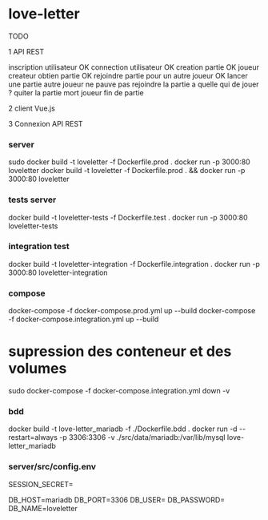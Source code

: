 # love-letter
 
TODO

1 API REST

inscription utilisateur OK
connection utilisateur OK
creation partie OK
    joueur createur obtien partie OK
rejoindre partie pour un autre joueur OK
lancer une partie
autre joueur ne pauve pas rejoindre la partie
a quelle qui de jouer ?
quiter la partie
mort joueur
fin de partie 



2 client Vue.js

3 Connexion API REST



### server
sudo docker build -t loveletter -f Dockerfile.prod .
docker run -p 3000:80 loveletter
docker build -t loveletter -f Dockerfile.prod . && docker run -p 3000:80 loveletter


### tests server
docker build -t loveletter-tests -f Dockerfile.test .
docker run -p 3000:80 loveletter-tests

### integration test
docker build -t loveletter-integration -f Dockerfile.integration .
docker run -p 3000:80 loveletter-integration

### compose
docker-compose -f docker-compose.prod.yml up --build
docker-compose -f docker-compose.integration.yml up --build
# supression des conteneur et des volumes
sudo docker-compose -f docker-compose.integration.yml down -v

### bdd
docker build -t love-letter_mariadb -f ./Dockerfile.bdd .
docker run -d --restart=always -p 3306:3306 -v ./src/data/mariadb:/var/lib/mysql love-letter_mariadb

### server/src/config.env
SESSION_SECRET=

DB_HOST=mariadb
DB_PORT=3306
DB_USER=
DB_PASSWORD=
DB_NAME=loveletter





